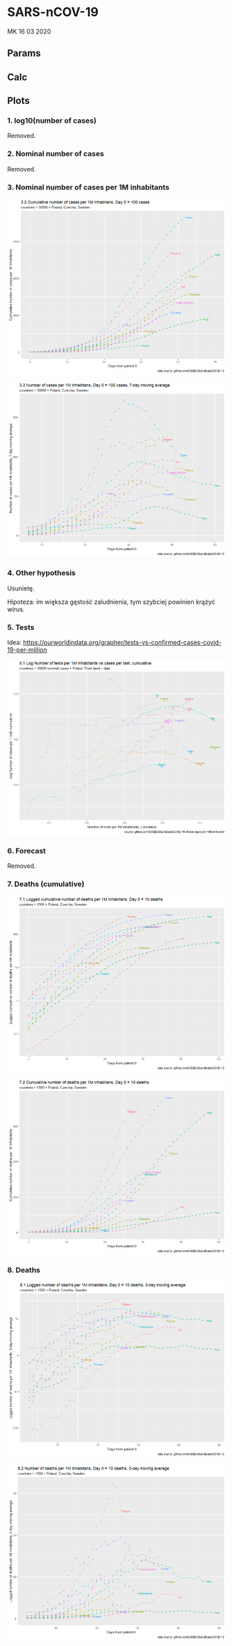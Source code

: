 SARS-nCOV-19
================
MK
16 03 2020

## Params

## Calc

## Plots

### 1\. log10(number of cases)

Removed.

### 2\. Nominal number of cases

Removed.

### 3\. Nominal number of cases per 1M inhabitants

![](main_files/figure-gfm/unnamed-chunk-6-1.png)<!-- -->

![](main_files/figure-gfm/unnamed-chunk-7-1.png)<!-- -->

### 4\. Other hypothesis

Usunietę.

Hipoteza: im większa gęstość zaludnienia, tym szybciej powinien krążyć
wirus.

### 5\. Tests

Idea:
<https://ourworldindata.org/grapher/tests-vs-confirmed-cases-covid-19-per-million>

![](main_files/figure-gfm/unnamed-chunk-8-1.png)<!-- -->

### 6\. Forecast

Removed.

### 7\. Deaths (cumulative)

![](main_files/figure-gfm/unnamed-chunk-10-1.png)<!-- -->

![](main_files/figure-gfm/unnamed-chunk-11-1.png)<!-- -->

### 8\. Deaths

![](main_files/figure-gfm/unnamed-chunk-12-1.png)<!-- -->

![](main_files/figure-gfm/unnamed-chunk-13-1.png)<!-- -->

